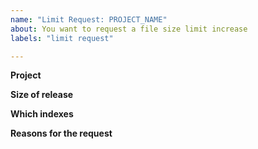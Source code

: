 ```yaml
---
name: "Limit Request: PROJECT_NAME"
about: You want to request a file size limit increase
labels: "limit request"

---
```


<!--
If you can't upload your project's release to PyPI because you're hitting the
upload file size limit, we can sometimes increase your limit.

Make sure you've uploaded at least one release for the project that's under the
limit (a developmental release version number is fine).
-->

**Project**
<!--
Provide the name of the package and a link to its
PyPI page, i.e. https://pypi.org/project/<PROJECT>
-->

**Size of release**
<!--
The size of your release, in megabytes, that is above the limit.
-->

**Which indexes**
<!--
Which index/indexes you need the increase for (PyPI, Test PyPI, or both)
-->

**Reasons for the request**
<!--
A description of the project, and the reason for the additional size.

If you expect your release sizes to increase in the future, mention it here.
-->
